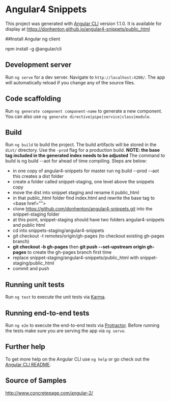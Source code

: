 # Angular4 Snippets

This project was generated with [Angular CLI](https://github.com/angular/angular-cli) version 1.1.0.
It is available for display at https://donhenton.github.io/angular4-snippets/public_html

##Install Angular ng client

npm install -g @angular/cli

## Development server

Run `ng serve` for a dev server. Navigate to `http://localhost:4200/`. The app will automatically reload if you change any of the source files.

## Code scaffolding

Run `ng generate component component-name` to generate a new component. You can also use `ng generate directive|pipe|service|class|module`.

## Build

Run `ng build` to build the project. The build artifacts will be stored in the `dist/` directory. Use the `-prod` flag for a production build. **NOTE: the base tag included in the generated index needs to be adjusted** The command to build is ng build --aot for ahead of time compiling.
Steps are below:

* in one copy of angular4-snippets for master run ng build --prod --aot this creates a dist folder
* create a folder called snippet-staging, one level above the snippets copy
* move the dist into snippet staging and rename it public_html
* in that public_html folder find index.html and rewrite the base tag to &lt;base href=""&gt;
* clone https://github.com/donhenton/angular4-snippets.git into the snippet-staging folder
* at this point, snippet-staging should have two folders angular4-snippets and public html
* cd into snippets-staging/angular4-snippets
* git checkout -t remotes/origin/gh-pages (to checkout existing gh-pages branch)
* __git checkout -b gh-pages__ then __git push --set-upstream origin gh-pages__ to create the gh-pages branch first time
* replace snippet-staging/angular4-snippets/public_html with snippet-staging/public_html
* commit and push



## Running unit tests

Run `ng test` to execute the unit tests via [Karma](https://karma-runner.github.io).

## Running end-to-end tests

Run `ng e2e` to execute the end-to-end tests via [Protractor](http://www.protractortest.org/).
Before running the tests make sure you are serving the app via `ng serve`.

## Further help

To get more help on the Angular CLI use `ng help` or go check out the [Angular CLI README](https://github.com/angular/angular-cli/blob/master/README.md).


## Source of Samples
http://www.concretepage.com/angular-2/
